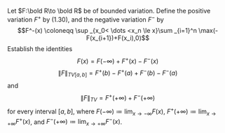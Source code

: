 Let $F:\bold R\to \bold R$ be of bounded variation. Define the positive variation $F^+$ by ($1.30$), and the negative variation $F^-$ by $$F^-(x) \coloneqq \sup _{x_0< \dots <x_n \le x}\sum _{i=1}^n \max(-F(x_{i+1})+F(x_i),0)$$
Establish the identities 
$$F(x)=F(-\infty)+F^+(x)-F^-(x)$$
$$\lVert F \rVert _{TV[a,b]}=F^+(b)-F^+(a)+F^-(b)-F^-(a)$$
and 
$$\lVert F \rVert _{TV}=F^+(+\infty) + F^-(+\infty)$$
for every interval $[a,b]$, where $F(-\infty)\coloneqq \lim _{x\to -\infty} F(x)$, $F^+(+\infty)\coloneqq \lim _{x\to +\infty} F^+(x)$, and $F^-(+\infty)\coloneqq \lim _{x\to +\infty} F^-(x)$.